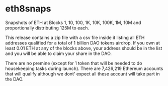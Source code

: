 # eth8snaps
Snapshots of ETH at Blocks 1, 10, 100, 1K, 10K, 100K, 1M, 10M and proportionally distributing 125M to each.

This release contains a zip file with a csv file inside it listing all ETH addresses qualified for a total of 1 billion DAO tokens airdrop.
If you own at least 0.01 ETH at any of the blocks above, your address should be in the list and you will be able to claim your share in the DAO.

There are no premine (except for 1 token that will be needed to do housekeeping tasks during launch).
There are 7,426,219 Ethereum accounts that will qualify although we dont' expect all these account will take part in the DAO.
